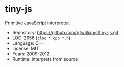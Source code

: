 # tiny-js

Primitive JavaScript interpreter.

* Repository: https://github.com/gfwilliams/tiny-js.git
* LOC:        2656 (`cloc *.cpp *.h`)
* Language:   C++
* License:    MIT
* Years:      2009-2012
* Runtime:    interprets from source

